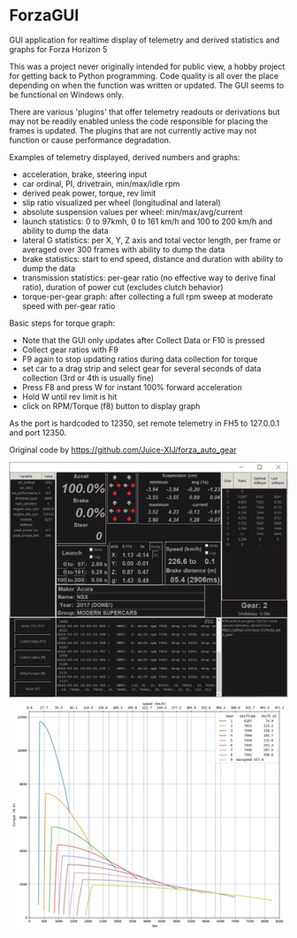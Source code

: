 # ForzaGUI

GUI application for realtime display of telemetry and derived statistics and graphs for Forza Horizon 5

This was a project never originally intended for public view, a hobby project for getting back to Python programming. Code quality is all over the place depending on when the function was written or updated. The GUI seems to be functional on Windows only.

There are various 'plugins' that offer telemetry readouts or derivations but may not be readily enabled unless the code responsible for placing the frames is updated. The plugins that are not currently active may not function or cause performance degradation.

Examples of telemetry displayed, derived numbers and graphs:
- acceleration, brake, steering input
- car ordinal, PI, drivetrain, min/max/idle rpm
- derived peak power, torque, rev limit
- slip ratio visualized per wheel (longitudinal and lateral)
- absolute suspension values per wheel: min/max/avg/current
- launch statistics: 0 to 97kmh, 0 to 161 km/h and 100 to 200 km/h and ability to dump the data
- lateral G statistics: per X, Y, Z axis and total vector length, per frame or averaged over 300 frames with ability to dump the data
- brake statistics: start to end speed, distance and duration with ability to dump the data
- transmission statistics: per-gear ratio (no effective way to derive final ratio), duration of power cut (excludes clutch behavior)
- torque-per-gear graph: after collecting a full rpm sweep at moderate speed with per-gear ratio

Basic steps for torque graph:
- Note that the GUI only updates after Collect Data or F10 is pressed
- Collect gear ratios with F9
- F9 again to stop updating ratios during data collection for torque
- set car to a drag strip and select gear for several seconds of data collection (3rd or 4th is usually fine)
- Press F8 and press W for instant 100% forward acceleration
- Hold W until rev limit is hit
- click on RPM/Torque (f8) button to display graph

As the port is hardcoded to 12350, set remote telemetry in FH5 to 127.0.0.1 and port 12350.

Original code by https://github.com/Juice-XIJ/forza_auto_gear

![example GUI](example.png)
![example torque graph per gear](example_AcuraNSX_stock.png)
